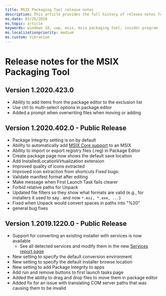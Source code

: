 ```yaml
---
title: MSIX Packaging Tool release notes
description: This article provides the full history of release notes for different versions of the MSIX Packaging Tool.
ms.date: 03/25/2020
ms.topic: article
keywords: windows 10, uwp, msix, msix packaging tool, insider program
ms.localizationpriority: medium
ms.custom: Vibranium
---
```


# Release notes for the MSIX Packaging Tool

## Version 1.2020.423.0
- Ability to add items from the package editor to the exclusion list
- Use ctrl to multi-select options in package editor
- Added a prompt when overwriting files when moving or adding

## Version 1.2020.402.0 - Public Release
- Package Integrity setting is on by default
- Ability to automatically add [MSIX Core support](../../msix-core/msixcore.md) to an MSIX
- Ability to import or export registry files (.reg) in Package Editor
- Create package page now shows the default save location
- Add InstalledLocationVirtualization extension
- Improved quality of icons extracted
- Improved icon extraction from shortcuts
Fixed bugs:
- Validate manifest format after editing 
- Make message when First Launch Task fails clearer 
- Forbid relative paths for Unpack 
- Updated file filters so they show what formats are valid (e.g., for installers it used to say *.* and now `*.msi, *.exe, ...`) 
- Fixed when Unpack would convert spaces in paths into "%20"
- general bug fixes

## Version 1.2019.1220.0 - Public Release
- Support for converting an existing installer with services is now available
  - See all detected services and modify them in the new [Services report page](../convert-an-installer-with-services.md)
- New setting to specify the default conversion environment
- New setting to specify the default installer browse location
- New setting to add Package Integrity to apps
- Add run and remove buttons to first launch tasks page
- Added the ability to drag and drop files to move them in package editor
- Added fix for an issue with translating COM server paths that was causing them to be invalid
